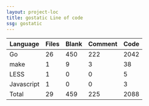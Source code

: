 ```yaml
---
layout: project-loc
title: gostatic Line of code
ssg: gostatic
---
```

<div class="table-responsive">
<table class="table">
<thead><tr>
<th>Language</th>
<th>Files</th>
<th>Blank</th>
<th>Comment</th>
<th>Code</th>
</tr></thead><tbody>
<tr><td>Go</td><td> 26</td><td> 450</td><td> 222</td><td> 2042</td></tr>
<tr><td>make</td><td> 1</td><td> 9</td><td> 3</td><td> 38</td></tr>
<tr><td>LESS</td><td> 1</td><td> 0</td><td> 0</td><td> 5</td></tr>
<tr><td>Javascript</td><td> 1</td><td> 0</td><td> 0</td><td> 3</td></tr>
<tr><td>Total</td><td>29</td><td>459</td><td>225</td><td>2088</td></tr>
</tbody></table></div>
